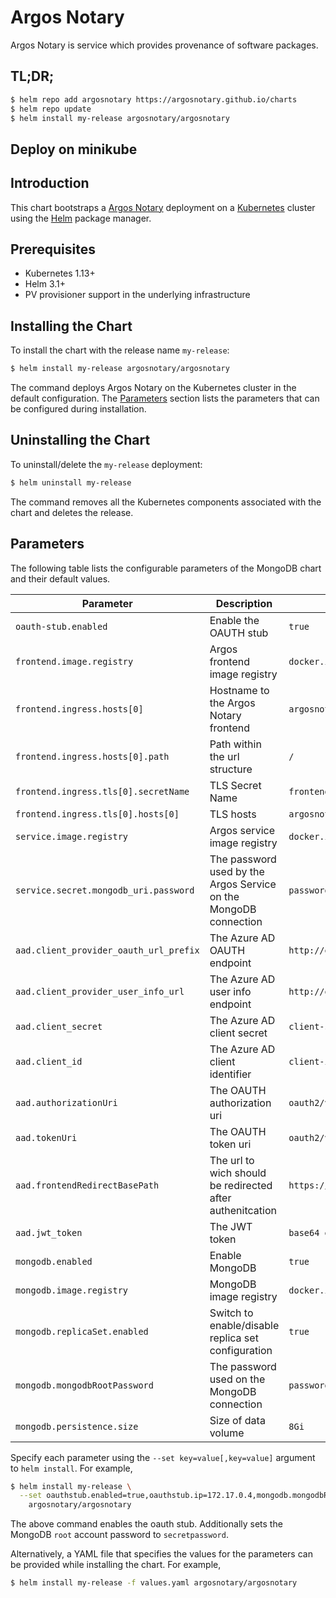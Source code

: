 # Argos Notary

Argos Notary is service which provides provenance of software packages.

## TL;DR;

```bash
$ helm repo add argosnotary https://argosnotary.github.io/charts
$ helm repo update
$ helm install my-release argosnotary/argosnotary
```

## Deploy on minikube

## Introduction

This chart bootstraps a [Argos Notary](https://github.com/argosnotary) deployment on a [Kubernetes](http://kubernetes.io) cluster using the [Helm](https://helm.sh) package manager.

## Prerequisites

- Kubernetes 1.13+
- Helm 3.1+
- PV provisioner support in the underlying infrastructure

## Installing the Chart

To install the chart with the release name `my-release`:

```bash
$ helm install my-release argosnotary/argosnotary
```

The command deploys Argos Notary on the Kubernetes cluster in the default configuration. The [Parameters](#parameters) section lists the parameters that can be configured during installation.

## Uninstalling the Chart

To uninstall/delete the `my-release` deployment:

```bash
$ helm uninstall my-release
```

The command removes all the Kubernetes components associated with the chart and deletes the release.

## Parameters

The following table lists the configurable parameters of the MongoDB chart and their default values.

| Parameter                              | Description                                                      | Default                          |
|----------------------------------------|------------------------------------------------------------------|----------------------------------|
| `oauth-stub.enabled`                   | Enable the OAUTH stub                                            | `true`                           |
| `frontend.image.registry`              | Argos frontend image registry                                    | `docker.io`                      |
| `frontend.ingress.hosts[0]`            | Hostname to the Argos Notary frontend                            | `argosnotary.local`              |
| `frontend.ingress.hosts[0].path`       | Path within the url structure                                    | `/`                              |
| `frontend.ingress.tls[0].secretName`   | TLS Secret Name                                                  | `frontend-tls-local-secret`      |
| `frontend.ingress.tls[0].hosts[0]`     | TLS hosts                                                        | `argosnotary.local`              |
| `service.image.registry`               | Argos service image registry                                     | `docker.io`                      |
| `service.secret.mongodb_uri.password`  | The password used by the Argos Service on the MongoDB connection | `password`                       |
| `aad.client_provider_oauth_url_prefix` | The Azure AD OAUTH endpoint                                      | `http://oauthstub.local`         |
| `aad.client_provider_user_info_url`    | The Azure AD user info endpoint                                  | `http://oauthstub.local/v1.0/me` |
| `aad.client_secret`                    | The Azure AD client secret                                       | `client-secret`                  |
| `aad.client_id`                        | The Azure AD client identifier                                   | `client-id`                      |
| `aad.authorizationUri`                 | The OAUTH authorization uri                                      | `oauth2/v2.0/authorize-manual`   |
| `aad.tokenUri`                         | The OAUTH token uri                                              | `oauth2/v2.0/token`              |
| `aad.frontendRedirectBasePath`         | The url to wich should be redirected after authenitcation        | `https://argos.local`            |
| `aad.jwt_token`                        | The JWT token                                                    | `base64 encode string`           |
| `mongodb.enabled`                      | Enable MongoDB                                                   | `true`                           |
| `mongodb.image.registry`               | MongoDB image registry                                           | `docker.io`                      |
| `mongodb.replicaSet.enabled`           | Switch to enable/disable replica set configuration               | `true`                           | 
| `mongodb.mongodbRootPassword`          | The password used on the MongoDB connection                      | `password`                       |
| `mongodb.persistence.size`             | Size of data volume                                              | `8Gi`                            |
  
Specify each parameter using the `--set key=value[,key=value]` argument to `helm install`. For example,

```bash
$ helm install my-release \
  --set oauthstub.enabled=true,oauthstub.ip=172.17.0.4,mongodb.mongodbRootPassword=secretpassword \
    argosnotary/argosnotary
```

The above command enables the oauth stub. Additionally sets the MongoDB `root` account password to `secretpassword`.

Alternatively, a YAML file that specifies the values for the parameters can be provided while installing the chart. For example,

```bash
$ helm install my-release -f values.yaml argosnotary/argosnotary
```
